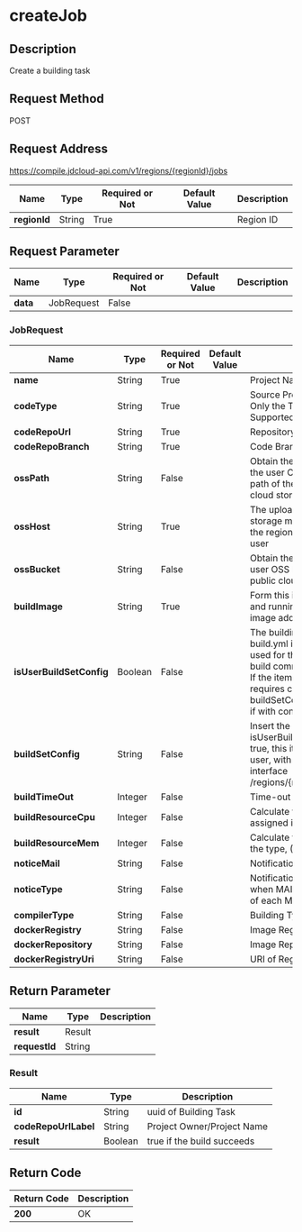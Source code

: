 # createJob


## Description
Create a building task

## Request Method
POST

## Request Address
https://compile.jdcloud-api.com/v1/regions/{regionId}/jobs

|Name|Type|Required or Not|Default Value|Description|
|---|---|---|---|---|
|**regionId**|String|True| |Region ID|

## Request Parameter
|Name|Type|Required or Not|Default Value|Description|
|---|---|---|---|---|
|**data**|JobRequest|False| | |

### JobRequest
|Name|Type|Required or Not|Default Value|Description|
|---|---|---|---|---|
|**name**|String|True| |Project Name|
|**codeType**|String|True| |Source Provider, Type of Code Storage, Only the Type of Code Storage github Supported Currently|
|**codeRepoUrl**|String|True| |Repository Address, Path of Code clone|
|**codeRepoBranch**|String|True| |Code Branch|
|**ossPath**|String|False| |Obtain the user cloud storage path for the user OSS base. If the cloud storage path of the user is null, use the public cloud storage|
|**ossHost**|String|True| |The uploading region, i.e., the cloud storage machines of the user, is actually the region of the cloud storage of the user|
|**ossBucket**|String|False| |Obtain the cloud storage bucket for the user OSS base. If it is null, use the public cloud storage|
|**buildImage**|String|True| |Form this item with the selection type and running version, and compile the image address|
|**isUserBuildSetConfig**|Boolean|False| |The building specification is false, if build.yml in source code is chosen to be used for the directory; it is true, if the build command is chosen to be inserted. If the item is true, buildSetConfig requires content; if it is false, buildSetConfig doesn’t take effect even if with content|
|**buildSetConfig**|String|False| |Insert the building command, and when isUserBuildSetConfig is chosen to be true, this item shall be stated by the user, with the content obtained from the interface /regions/{regionId}/jobs/default/buildSet|
|**buildTimeOut**|Integer|False| |Time-out Period (Unit: Second)|
|**buildResourceCpu**|Integer|False| |Calculate the number of CPU cores assigned in the type|
|**buildResourceMem**|Integer|False| |Calculate the memory size assigned in the type, (Unit: MB)|
|**noticeMail**|String|False| |Notification Email|
|**noticeType**|String|False| |Notification Frequency, a notice is sent when MAIL_FAILED fails, and at the time of each MAIL_EVERY building|
|**compilerType**|String|False| |Building Type|
|**dockerRegistry**|String|False| |Image Registry Name|
|**dockerRepository**|String|False| |Image Repository Name|
|**dockerRegistryUri**|String|False| |URI of Registry|

## Return Parameter
|Name|Type|Description|
|---|---|---|
|**result**|Result| |
|**requestId**|String| |

### Result
|Name|Type|Description|
|---|---|---|
|**id**|String|uuid of Building Task|
|**codeRepoUrlLabel**|String|Project Owner/Project Name|
|**result**|Boolean|true if the build succeeds|

## Return Code
|Return Code|Description|
|---|---|
|**200**|OK|
